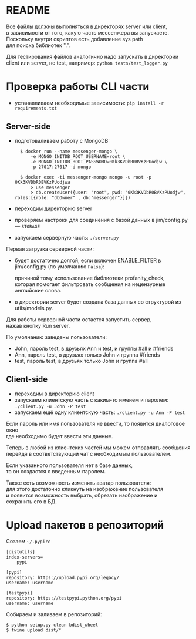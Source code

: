 # README
Все файлы должны выполняться в директорях server или client,  
в зависимости от того, какую часть мессенжера вы запускаете.  
Поскольку внутри скриптов есть добавление sys path  
для поиска библиотек ".".

Для тестирования файлов аналогично надо запускать в
директории client или server, не test, например:
```python tests/test_logger.py```


# Проверка работы CLI части

- устанавливаем необходимые зависимости:
```pip install -r requirements.txt```

## Server-side

- подготоваливаем работу с MongoDB:

        $ docker run --name messenger-mongo \
            -e MONGO_INITDB_ROOT_USERNAME=root \
            -e MONGO_INITDB_ROOT_PASSWORD=0Kk3KVDbR0BVKzPUodjw \
            -p 27017:27017 -d mongo

        $ docker exec -ti messenger-mongo mongo -u root -p 0Kk3KVDbR0BVKzPUodjwa
            > use messenger
            > db.createUser({user: "root", pwd: "0Kk3KVDbR0BVKzPUodjw", roles:[{role: "dbOwner" , db:"messenger"}]})

- переходим директорию server
- проверяем настроки для соединения с базой данных в jim/config.py — ```STORAGE```
- запускаем серверную часть: ```./server.py```

Первая загрузка серверной части:

- будет достаточно долгой, если включен ENABLE_FILTER в jim/config.py (по умолчанию `False`):

    причиной тому использование библиотеки profanity_check,  
    которая помогает фильтровать сообщения на нецензурные английские слова.

- в директории server будет создана база данных со структурой из utils/models.py.  

Для работы серверной части остается запустить сервер,  
нажав кнопку Run server.
  
По умолчанию заведены пользователи:

- John, пароль test, в друзьях Ann и test, и группы #all и #friends
- Ann, пароль test, в друзьях только John и группа #friends
- test, пароль test, в друзьях только John и группа #all


## Client-side

- переходим в директорию client
- запускаем клиентскую часть с каким-то именем и паролем: ```./client.py -u John -P test```
- запускаем ещё одну клиентскую часть: ```./client.py -u Ann -P test```

Если пароль или имя пользователя не ввести, то появится диалоговое окно  
где необходимо будет ввести эти данные.  
  
Теперь в любой из клиентских частей мы можем отправлять сообщения  
перейдя в соответствующий чат с необходимым пользователем.  
  
Если указанного пользователя нет в базе данных,  
то он создастся с введенным паролем.  
  
Также есть возможность изменять аватар пользователя:  
для этого достаточно кликнуть на изображение пользователя  
и появится возможность выбрать, обрезать изображение и  
сохранить его в БД.

# Upload пакетов в репозиторий

Созаем `~/.pypirc`

    [distutils]
    index-servers=
        pypi

    [pypi]
    repository: https://upload.pypi.org/legacy/
    username: username

    [testpypi]
    repository: https://testpypi.python.org/pypi
    username: username

Собираем и заливаем в репозиторий:

```
$ python setup.py clean bdist_wheel
$ twine upload dist/*
```
